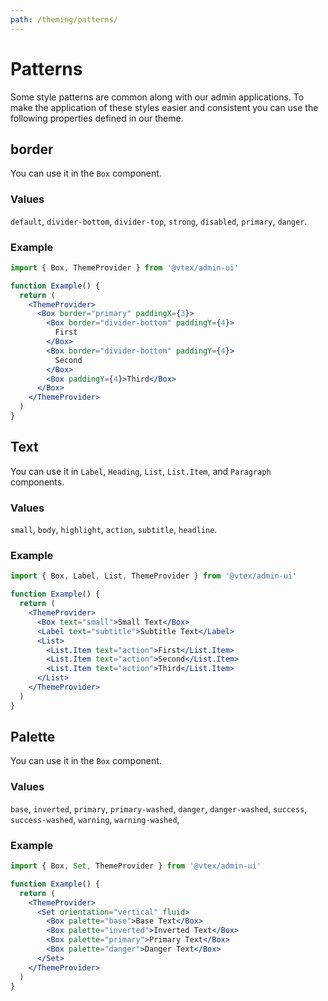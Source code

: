 ```yaml
---
path: /theming/patterns/
---
```


# Patterns

Some style patterns are common along with our admin applications. To make the application of these styles easier and consistent you can use the following properties defined in our theme.

## border

You can use it in the `Box` component.

### Values

`default`, `divider-bottom`, `divider-top`, `strong`, `disabled`, `primary`, `danger`.

### Example

```jsx
import { Box, ThemeProvider } from '@vtex/admin-ui'

function Example() {
  return (
    <ThemeProvider>
      <Box border="primary" paddingX={3}>
        <Box border="divider-bottom" paddingY={4}>
          First
        </Box>
        <Box border="divider-bottom" paddingY={4}>
          Second
        </Box>
        <Box paddingY={4}>Third</Box>
      </Box>
    </ThemeProvider>
  )
}
```

## Text

You can use it in `Label`, `Heading`, `List`, `List.Item`, and `Paragraph` components.

### Values

`small`, `body`, `highlight`, `action`, `subtitle`, `headline`.

### Example

```jsx
import { Box, Label, List, ThemeProvider } from '@vtex/admin-ui'

function Example() {
  return (
    <ThemeProvider>
      <Box text="small">Small Text</Box>
      <Label text="subtitle">Subtitle Text</Label>
      <List>
        <List.Item text="action">First</List.Item>
        <List.Item text="action">Second</List.Item>
        <List.Item text="action">Third</List.Item>
      </List>
    </ThemeProvider>
  )
}
```

## Palette

You can use it in the `Box` component.

### Values

`base`, `inverted`, `primary`, `primary-washed`, `danger`, `danger-washed`, `success`, `success-washed`, `warning`, `warning-washed`,

### Example

```jsx
import { Box, Set, ThemeProvider } from '@vtex/admin-ui'

function Example() {
  return (
    <ThemeProvider>
      <Set orientation="vertical" fluid>
        <Box palette="base">Base Text</Box>
        <Box palette="inverted">Inverted Text</Box>
        <Box palette="primary">Primary Text</Box>
        <Box palette="danger">Danger Text</Box>
      </Set>
    </ThemeProvider>
  )
}
```
